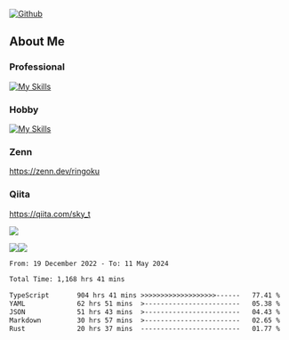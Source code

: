 [![Github](https://img.shields.io/github/followers/skyt-a?label=Follow&style=social)](https://github.com/skyt-a)

## About Me
### Professional
[![My Skills](https://skillicons.dev/icons?i=react,ts,js,nodejs,java,graphql,firebase,githubactions&theme=light)](https://skillicons.dev)
### Hobby
[![My Skills](https://skillicons.dev/icons?i=unity,rust,py&theme=light)](https://skillicons.dev)

### Zenn
https://zenn.dev/ringoku
### Qiita
https://qiita.com/sky_t


![](https://github-profile-summary-cards.vercel.app/api/cards/profile-details?username=skyt-a&theme=default)

![](https://github-profile-summary-cards.vercel.app/api/cards/repos-per-language?username=skyt-a&theme=default)![](https://github-profile-summary-cards.vercel.app/api/cards/stats?username=RinGoku&theme=default)

<!--START_SECTION:waka-->

```txt
From: 19 December 2022 - To: 11 May 2024

Total Time: 1,168 hrs 41 mins

TypeScript       904 hrs 41 mins >>>>>>>>>>>>>>>>>>>------   77.41 %
YAML             62 hrs 51 mins  >------------------------   05.38 %
JSON             51 hrs 43 mins  >------------------------   04.43 %
Markdown         30 hrs 57 mins  >------------------------   02.65 %
Rust             20 hrs 37 mins  -------------------------   01.77 %
```

<!--END_SECTION:waka-->
